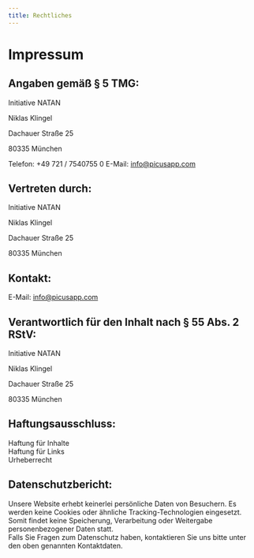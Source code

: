 ```yaml
---
title: Rechtliches
---
```


# Impressum

## Angaben gemäß § 5 TMG:
Initiative NATAN 

Niklas Klingel

Dachauer Straße 25 

80335 München

Telefon: +49 721 / 7540755 0
E-Mail: info@picusapp.com

## Vertreten durch:
Initiative NATAN 

Niklas Klingel

Dachauer Straße 25 

80335 München 
 
## Kontakt:
E-Mail: info@picusapp.com

## Verantwortlich für den Inhalt nach § 55 Abs. 2 RStV:
Initiative NATAN 

Niklas Klingel

Dachauer Straße 25 

80335 München

## Haftungsausschluss:
Haftung für Inhalte  
Haftung für Links  
Urheberrecht  

## Datenschutzbericht:
Unsere Website erhebt keinerlei persönliche Daten von Besuchern. Es werden keine Cookies oder ähnliche Tracking-Technologien eingesetzt. Somit findet keine Speicherung, Verarbeitung oder Weitergabe personenbezogener Daten statt.  
Falls Sie Fragen zum Datenschutz haben, kontaktieren Sie uns bitte unter den oben genannten Kontaktdaten.